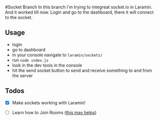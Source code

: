 #Socket Branch
In this branch i'm trying to integreat socket.io in Laramin. And it worked till now.
Login and go to the dashboard, there it will connect to the socket.

## Usage
* login
* go to dashboard
* in your console navigate to `laramin/sockets/`
* run `node index.js`
* look in the dev tools in the console
* hit the send socket button to send and receive something to and from the server

## Todos
- [X] Make sockets working with Laramin!
- [ ] Learn how to Join Rooms ([this may helps](http://socket.io/docs/rooms-and-namespaces/))

